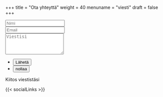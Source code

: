 +++
title = "Ota yhteyttä"
weight = 40
menuname = "viesti"
draft = false
+++

<form id="contactform" method="post" action="https://formspree.io/temu.hallitus@gmail.com">
	<div class="field half first">
		<input type="text" name="name" id="name" placeholder="Nimi"/>
	</div>
	<div class="field half">
		<input type="email" id="email" name="email" placeholder="Email">
	</div>
	<div class="field">
		<textarea name="message" id="message" rows="4" placeholder="Viestisi"></textarea>
	</div>
	<ul class="actions">
		<li><input type="submit" value="Lähetä" class="special" /></li>
		<li><input type="reset" value="nollaa" /></li>
	</ul>
	<input type="hidden" name="_next" value="?sent#contact" />
	<input type="hidden" name="_subject" value="Yhteydenotto" />
	<input type="text" name="_gotcha" style="display:none" />
</form>
<span id="contactformsent">Kiitos viestistäsi</span>

<script>
$(document).ready(function($) { 
    $(function(){
        if (window.location.search == "?sent") {
        	$('#contactform').hide();
        	$('#contactformsent').show();
        } else {
        	$('#contactformsent').hide();
        }
    });
});
</script>


{{< socialLinks >}}
